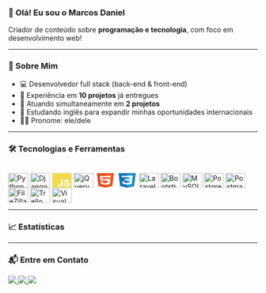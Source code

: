 ### 👋 Olá! Eu sou o Marcos Daniel  
Criador de conteúdo sobre **programação e tecnologia**, com foco em desenvolvimento web!

---

### 🚀 Sobre Mim

- 💻 Desenvolvedor full stack (back-end & front-end)  
- 🧠 Experiência em **10 projetos** já entregues  
- 🔄 Atuando simultaneamente em **2 projetos**  
- 📘 Estudando inglês para expandir minhas oportunidades internacionais  
- 🧍‍♂️ Pronome: ele/dele  

---

### 🛠️ Tecnologias e Ferramentas

<div style="display: inline_block"><br>
  <img align="center" title="Python" height="30" width="40" src="https://cdn.jsdelivr.net/gh/devicons/devicon/icons/python/python-original.svg">
  <img align="center" title="Django" height="30" width="40" src="https://cdn.jsdelivr.net/gh/devicons/devicon/icons/django/django-plain.svg">
  <img align="center" title="JavaScript" height="30" width="40" src="https://raw.githubusercontent.com/devicons/devicon/master/icons/javascript/javascript-plain.svg">
  <img align="center" title="jQuery" height="30" width="40" src="https://cdn.jsdelivr.net/gh/devicons/devicon/icons/jquery/jquery-original.svg">
  <img align="center" title="HTML5" height="30" width="40" src="https://raw.githubusercontent.com/devicons/devicon/master/icons/html5/html5-original.svg">
  <img align="center" title="CSS3" height="30" width="40" src="https://raw.githubusercontent.com/devicons/devicon/master/icons/css3/css3-original.svg">
  <img align="center" title="Laravel" height="30" width="40" src="https://cdn.jsdelivr.net/gh/devicons/devicon/icons/laravel/laravel-original.svg">
  <img align="center" title="Bootstrap" height="30" width="40" src="https://cdn.jsdelivr.net/gh/devicons/devicon/icons/bootstrap/bootstrap-original.svg">
  <img align="center" title="MySQL" height="30" width="40" src="https://cdn.jsdelivr.net/gh/devicons/devicon/icons/mysql/mysql-original.svg">
  <img align="center" title="PostgreSQL" height="30" width="40" src="https://cdn.jsdelivr.net/gh/devicons/devicon/icons/postgresql/postgresql-original.svg">
  <img align="center" title="Postman" height="30" width="40" src="https://cdn.jsdelivr.net/gh/devicons/devicon/icons/postman/postman-original.svg">
  <img align="center" title="FileZilla" height="30" width="40" src="https://cdn.jsdelivr.net/gh/devicons/devicon/icons/filezilla/filezilla-original.svg">
  <img align="center" title="Trello" height="30" width="40" src="https://cdn.jsdelivr.net/gh/devicons/devicon/icons/trello/trello-original.svg">
  <img align="center" title="Visual Studio" height="30" width="40" src="https://cdn.jsdelivr.net/gh/devicons/devicon/icons/visualstudio/visualstudio-original.svg">
</div>

---

### 📈 Estatísticas

<!-- 
<div>
  <a href="https://github.com/MarcosDanielVieira">
    <img height="180em" src="https://github-readme-stats.vercel.app/api?username=MarcosDanielVieira&show_icons=true&theme=dracula&include_all_commits=true&count_private=true"/>
    <img height="180em" src="https://github-readme-stats.vercel.app/api/top-langs/?username=MarcosDanielVieira&layout=compact&langs_count=16&theme=dracula"/>
  </a>
</div> 
-->

---

### 📬 Entre em Contato

<div> 
  <a href="https://www.youtube.com/channel/UCWlRiV1Kx2nvigVfZJEIxbw" target="_blank">
    <img src="https://img.shields.io/badge/YouTube-FF0000?style=for-the-badge&logo=youtube&logoColor=white" />
  </a>
  <a href="mailto:cmarcosdaniel.developer@hotmail.com" target="_blank">
    <img src="https://img.shields.io/badge/-Email-%23333?style=for-the-badge&logo=gmail&logoColor=white" />
  </a>
  <a href="https://www.linkedin.com/in/marcos-daniel-developer/" target="_blank">
    <img src="https://img.shields.io/badge/-LinkedIn-%230077B5?style=for-the-badge&logo=linkedin&logoColor=white" />
  </a>
</div>
